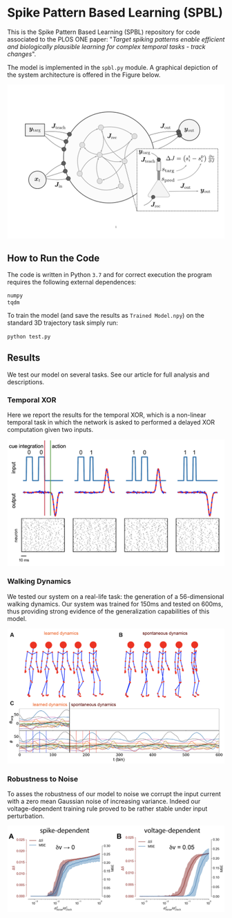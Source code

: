 # Spike Pattern Based Learning (SPBL)
This is the Spike Pattern Based Learning (SPBL) repository for code associated to
the PLOS ONE paper: "*Target spiking patterns enable efficient and biologically plausible learning for complex temporal tasks - track changes*".

The model is implemented in the `spbl.py` module. A graphical depiction of the
system architecture is offered in the Figure below.

![Model](figure/Final_Model.png)

## How to Run the Code
The code is written in Python `3.7` and for correct execution the program requires
the following external dependences:

```
numpy
tqdm
```

To train the model (and save the results as `Trained Model.npy`) on the standard 3D trajectory task simply run:

`python test.py`

## Results

We test our model on several tasks. See our article for full analysis and descriptions.

### Temporal XOR
Here we report the results for the temporal
XOR, which is a non-linear temporal task in which the network is asked to performed
a delayed XOR computation given two inputs.

![Temporal XOR](figure/Figure5.png)

### Walking Dynamics
We tested our system on a real-life task: the generation of a 56-dimensional
walking dynamics. Our system was trained for 150ms and tested on 600ms, thus
providing strong evidence of the generalization capabilities of this model.

![Figure 4](figure/Figure4.png)

### Robustness to Noise
To asses the robustness of our model to noise we corrupt the input current with
a zero mean Gaussian noise of increasing variance. Indeed our voltage-dependent
training rule proved to be rather stable under input perturbation.

![Figure 2](figure/Figure2.png)
